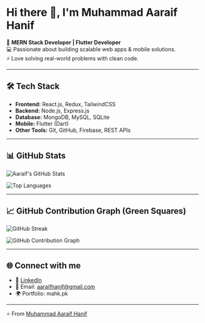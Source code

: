 # Hi there 👋, I'm Muhammad Aaraif Hanif  

🚀 **MERN Stack Developer | Flutter Developer**  
💻 Passionate about building scalable web apps & mobile solutions.  
⚡ Love solving real-world problems with clean code.  

---

## 🛠️ Tech Stack
- **Frontend:** React.js, Redux, TailwindCSS  
- **Backend:** Node.js, Express.js  
- **Database:** MongoDB, MySQL, SQLite  
- **Mobile:** Flutter (Dart)  
- **Other Tools:** Git, GitHub, Firebase, REST APIs  

---

## 📊 GitHub Stats
![Aaraif's GitHub Stats](https://github-readme-stats.vercel.app/api?username=aaraifkhan&show_icons=true&theme=tokyonight)  

![Top Languages](https://github-readme-stats.vercel.app/api/top-langs/?username=aaraifkhan&layout=compact&theme=tokyonight)  

---

## 📈 GitHub Contribution Graph (Green Squares)
![GitHub Streak](https://github-readme-streak-stats.herokuapp.com/?user=MuhammadAaraifHanif&theme=tokyonight)  

![GitHub Contribution Graph](https://github-readme-activity-graph.vercel.app/graph?username=MuhammadAaraifHanif&theme=tokyo-night)  

---

## 🌐 Connect with me
- 💼 [LinkedIn](https://www.linkedin.com/in/aaraif-hanif)  
- 📧 Email: aaraifhanif@gmail.com  
- 🌍 Portfolio: mahk.pk  

---
⭐️ From [Muhammad Aaraif Hanif](https://github.com/aaraifkhan)

